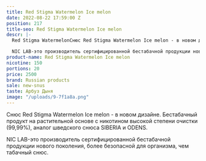 ```yaml
---
title: Red Stigma Watermelon Ice melon
date: 2022-08-22 17:59:00 Z
position: 217
title-seo: Red Stigma Watermelon Ice melon
descr: |-
  Red Stigma WatermelonСнюс Red Stigma Watermelon Ice melon - в новом дизайне. Бестабачный продукт на растительной основе с никотином высокой степени очистки (99,99%), аналог шведского снюса SIBERIA и ODENS.

  NIC LAB-это производитель сертифицированной бестабачной продукции нового поколения, более безопасной для организма, чем табачный снюс. Ice melon
product-name: Red Stigma Watermelon Ice melon
nicotine: 150
portions: 20
price: 2500
brand: Russian products
sale: new-snus
taste: Арбуз Дыня
image: "/uploads/9-7f1a8a.png"
---
```


Снюс Red Stigma Watermelon Ice melon - в новом дизайне. Бестабачный продукт на растительной основе с никотином высокой степени очистки (99,99%), аналог шведского снюса SIBERIA и ODENS.

NIC LAB-это производитель сертифицированной бестабачной продукции нового поколения, более безопасной для организма, чем табачный снюс.